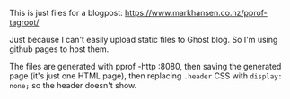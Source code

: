 This is just files for a blogpost: https://www.markhansen.co.nz/pprof-tagroot/

Just because I can't easily upload static files to Ghost blog. So I'm using
github pages to host them.

The files are generated with pprof -http :8080, then saving the generated page
(it's just one HTML page), then replacing `.header` CSS with `display: none;`
so the header doesn't show.
